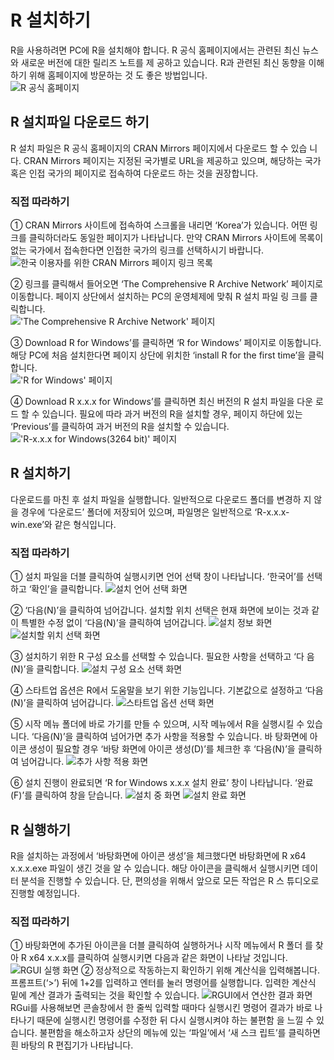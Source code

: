 # R 설치하기
R을 사용하려면 PC에 R을 설치해야 합니다. R 공식 홈페이지에서는 관련된 최신 뉴스와 새로운 버전에 대한 릴리즈 노트를 제 공하고 있습니다. R과 관련된 최신 동향을 이해하기 위해 홈페이지에 방문하는 것 도 좋은 방법입니다.  
![R 공식 홈페이지](https://github.com/bjpublic/R_data/blob/main/%EC%9D%B4%EB%AF%B8%EC%A7%80/%5B%EA%B7%B8%EB%A6%BC%201-1%5D%20R%20%EA%B3%B5%EC%8B%9D%20%ED%99%88%ED%8E%98%EC%9D%B4%EC%A7%80.PNG)

## R 설치파일 다운로드 하기
R 설치 파일은 R 공식 홈페이지의 CRAN Mirrors 페이지에서 다운로드 할 수 있습 니다. CRAN Mirrors 페이지는 지정된 국가별로 URL을 제공하고 있으며, 해당하는 국가 혹은 인접 국가의 페이지로 접속하여 다운로드 하는 것을 권장합니다.

### 직접 따라하기
① CRAN Mirrors 사이트에 접속하여 스크롤을 내리면 ‘Korea’가 있습니다. 어떤 링 크를 클릭하더라도 동일한 페이지가 나타납니다. 만약 CRAN Mirrors 사이트에 목록이 없는 국가에서 접속한다면 인접한 국가의 링크를 선택하시기 바랍니다.  
![한국 이용자를 위한 CRAN Mirrors 페이지 링크 목록](https://github.com/bjpublic/R_data/blob/main/%EC%9D%B4%EB%AF%B8%EC%A7%80/%5B%EA%B7%B8%EB%A6%BC%201-2%5D%20%ED%95%9C%EA%B5%AD%20%EC%9D%B4%EC%9A%A9%EC%9E%90%EB%A5%BC%20%EC%9C%84%ED%95%9C%20CRAN%20Mirrors%20%ED%8E%98%EC%9D%B4%EC%A7%80%20%EB%A7%81%ED%81%AC%20%EB%AA%A9%EB%A1%9D.PNG)
  
② 링크를 클릭해서 들어오면 ‘The Comprehensive R Archive Network’ 페이지로 이동합니다. 페이지 상단에서 설치하는 PC의 운영체제에 맞춰 R 설치 파일 링 크를 클릭합니다.  
!['The Comprehensive R Archive Network' 페이지](https://github.com/bjpublic/R_data/blob/main/%EC%9D%B4%EB%AF%B8%EC%A7%80/%5B%EA%B7%B8%EB%A6%BC%201-3%5D%20'The%20Comprehensive%20R%20Archive%20Network'%20%ED%8E%98%EC%9D%B4%EC%A7%80.PNG)
  
③ Download R for Windows’를 클릭하면 ‘R for Windows’ 페이지로 이동합니다. 해당 PC에 처음 설치한다면 페이지 상단에 위치한 ‘install R for the first time’을 클릭합니다.  
!['R for Windows' 페이지](https://github.com/bjpublic/R_data/blob/main/%EC%9D%B4%EB%AF%B8%EC%A7%80/%5B%EA%B7%B8%EB%A6%BC%201-4%5D%20'R%20for%20Windows'%20%ED%8E%98%EC%9D%B4%EC%A7%80.PNG)
  
④ Download R x.x.x for Windows’를 클릭하면 최신 버전의 R 설치 파일을 다운 로드 할 수 있습니다. 필요에 따라 과거 버전의 R을 설치할 경우, 페이지 하단에 있는 ‘Previous’를 클릭하여 과거 버전의 R을 설치할 수 있습니다.  
!['R-x.x.x for Windows(3264 bit)' 페이지](https://github.com/bjpublic/R_data/blob/main/%EC%9D%B4%EB%AF%B8%EC%A7%80/%5B%EA%B7%B8%EB%A6%BC%201-5%5D%20'R-x.x.x%20for%20Windows(3264%20bit)'%20%ED%8E%98%EC%9D%B4%EC%A7%80.PNG)
  
## R 설치하기
다운로드를 마친 후 설치 파일을 실행합니다. 일반적으로 다운로드 폴더를 변경하 지 않을 경우에 ‘다운로드’ 폴더에 저장되어 있으며, 파일명은 일반적으로 ‘R-x.x.x- win.exe’와 같은 형식입니다.

### 직접 따라하기
① 설치 파일을 더블 클릭하여 실행시키면 언어 선택 창이 나타납니다. ‘한국어’를 선택하고 ‘확인’을 클릭합니다.
![설치 언어 선택 화면](https://github.com/bjpublic/R_data/blob/main/%EC%9D%B4%EB%AF%B8%EC%A7%80/%5B%EA%B7%B8%EB%A6%BC%201-6%5D%20%EC%84%A4%EC%B9%98%20%EC%96%B8%EC%96%B4%20%EC%84%A0%ED%83%9D%20%ED%99%94%EB%A9%B4.PNG)
  
② ‘다음(N)’을 클릭하여 넘어갑니다. 설치할 위치 선택은 현재 화면에 보이는 것과 같이 특별한 수정 없이 ‘다음(N)’을 클릭하여 넘어갑니다.
![설치 정보 화면](https://github.com/bjpublic/R_data/blob/main/%EC%9D%B4%EB%AF%B8%EC%A7%80/%5B%EA%B7%B8%EB%A6%BC%201-7%5D%20%EC%84%A4%EC%B9%98%20%EC%A0%95%EB%B3%B4%20%ED%99%94%EB%A9%B4.PNG)
![설치할 위치 선택 화면](https://github.com/bjpublic/R_data/blob/main/%EC%9D%B4%EB%AF%B8%EC%A7%80/%5B%EA%B7%B8%EB%A6%BC%201-8%5D%20%EC%84%A4%EC%B9%98%20%EC%A0%95%EB%B3%B4%20%ED%99%94%EB%A9%B4.PNG)
  
③ 설치하기 위한 R 구성 요소를 선택할 수 있습니다. 필요한 사항을 선택하고 ‘다 음(N)’을 클릭합니다.
![설치 구성 요소 선택 화면](https://github.com/bjpublic/R_data/blob/main/%EC%9D%B4%EB%AF%B8%EC%A7%80/%5B%EA%B7%B8%EB%A6%BC%201-9%5D%20%EC%84%A4%EC%B9%98%20%EA%B5%AC%EC%84%B1%20%EC%9A%94%EC%86%8C%20%EC%84%A0%ED%83%9D%20%ED%99%94%EB%A9%B4.PNG)
  
④ 스타트업 옵션은 R에서 도움말을 보기 위한 기능입니다. 기본값으로 설정하고 ‘다음(N)’을 클릭하여 넘어갑니다.
![스타트업 옵션 선택 화면](https://github.com/bjpublic/R_data/blob/main/%EC%9D%B4%EB%AF%B8%EC%A7%80/%5B%EA%B7%B8%EB%A6%BC%201-10%5D%20%EC%8A%A4%ED%83%80%ED%8A%B8%EC%97%85%20%EC%98%B5%EC%85%98%20%EC%84%A0%ED%83%9D%20%ED%99%94%EB%A9%B4.PNG)
  
⑤ 시작 메뉴 폴더에 바로 가기를 만들 수 있으며, 시작 메뉴에서 R을 실행시킬 수 있습니다. ‘다음(N)’을 클릭하여 넘어가면 추가 사항을 적용할 수 있습니다. 바 탕화면에 아이콘 생성이 필요할 경우 ‘바탕 화면에 아이콘 생성(D)’를 체크한 후 ‘다음(N)’을 클릭하여 넘어갑니다.
![추가 사항 적용 화면](https://github.com/bjpublic/R_data/blob/main/%EC%9D%B4%EB%AF%B8%EC%A7%80/%5B%EA%B7%B8%EB%A6%BC%201-11%5D%20%EC%B6%94%EA%B0%80%20%EC%82%AC%ED%95%AD%20%EC%A0%81%EC%9A%A9%20%ED%99%94%EB%A9%B4.PNG)
  
⑥ 설치 진행이 완료되면 ‘R for Windows x.x.x 설치 완료’ 창이 나타납니다. ‘완료 (F)’를 클릭하여 창을 닫습니다.
![설치 중 화면](https://github.com/bjpublic/R_data/blob/main/%EC%9D%B4%EB%AF%B8%EC%A7%80/%5B%EA%B7%B8%EB%A6%BC%201-12%5D%20%EC%84%A4%EC%B9%98%20%EC%A4%91%20%ED%99%94%EB%A9%B4.PNG)
![설치 완료 화면](https://github.com/bjpublic/R_data/blob/main/%EC%9D%B4%EB%AF%B8%EC%A7%80/%5B%EA%B7%B8%EB%A6%BC%201-13%5D%20%EC%84%A4%EC%B9%98%20%EC%99%84%EB%A3%8C%20%ED%99%94%EB%A9%B4.PNG)

## R 실행하기
R을 설치하는 과정에서 ‘바탕화면에 아이콘 생성’을 체크했다면 바탕화면에 R x64 x.x.x.exe 파일이 생긴 것을 알 수 있습니다. 해당 아이콘을 클릭해서 실행시키면 데이터 분석을 진행할 수 있습니다. 단, 편의성을 위해서 앞으로 모든 작업은 R 스 튜디오로 진행할 예정입니다.

### 직접 따라하기
① 바탕화면에 추가된 아이콘을 더블 클릭하여 실행하거나 시작 메뉴에서 R 폴더 를 찾아 R x64 x.x.x를 클릭하여 실행시키면 다음과 같은 화면이 나타날 것입니다.
![RGUI 실행 화면](https://github.com/bjpublic/R_data/blob/main/%EC%9D%B4%EB%AF%B8%EC%A7%80/%5B%EA%B7%B8%EB%A6%BC%201-14%5D%20RGUI%20%EC%8B%A4%ED%96%89%20%ED%99%94%EB%A9%B4.PNG)
② 정상적으로 작동하는지 확인하기 위해 계산식을 입력해봅니다. 프롬프트(‘>’) 뒤에 1+2를 입력하고 엔터를 눌러 명령어를 실행합니다. 입력한 계산식 밑에 계산 결과가 출력되는 것을 확인할 수 있습니다.
![RGUI에서 연산한 결과 화면](https://github.com/bjpublic/R_data/blob/main/%EC%9D%B4%EB%AF%B8%EC%A7%80/%5B%EA%B7%B8%EB%A6%BC%201-15%5D%20RGUI%EC%97%90%EC%84%9C%20%EC%97%B0%EC%82%B0%ED%95%9C%20%EA%B2%B0%EA%B3%BC%20%ED%99%94%EB%A9%B4.PNG)
RGui를 사용해보면 콘솔창에서 한 줄씩 입력할 때마다 실행시킨 명령어 결과가 바로 나타나기 때문에 실행시킨 명령어를 수정한 뒤 다시 실행시켜야 하는 불편함 을 느낄 수 있습니다. 불편함을 해소하고자 상단의 메뉴에 있는 ‘파일’에서 ‘새 스크 립트’를 클릭하면 흰 바탕의 R 편집기가 나타납니다.
